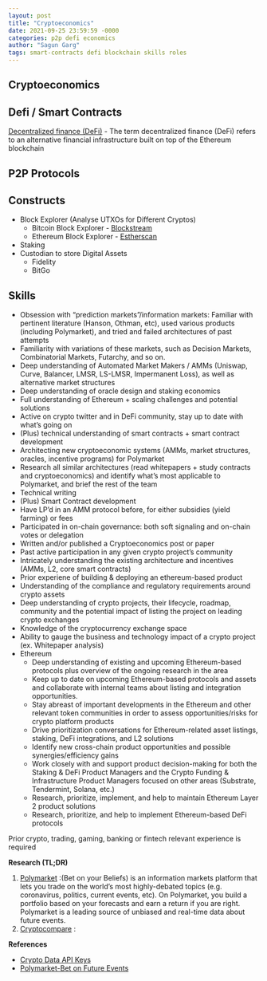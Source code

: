 ```yaml
---
layout: post
title: "Cryptoeconomics"
date: 2021-09-25 23:59:59 -0000
categories: p2p defi economics
author: "Sagun Garg"
tags: smart-contracts defi blockchain skills roles
---
```



## Cryptoeconomics


## Defi / Smart Contracts
[Decentralized finance (DeFi)](https://research.stlouisfed.org/publications/review/2021/02/05/decentralized-finance-on-blockchain-and-smart-contract-based-financial-markets) - The term decentralized finance (DeFi) refers to an alternative financial infrastructure built on top of the Ethereum blockchain

## P2P Protocols 

## Constructs
- Block Explorer (Analyse UTXOs for Different Cryptos)
    - Bitcoin Block Explorer - [Blockstream](https://blockstream.info/)
    - Ethereum Block Explorer - [Estherscan](https://etherscan.io/)
- Staking
- Custodian to store Digital Assets
    - Fidelity
    - BitGo


## Skills
- Obsession with “prediction markets”/information markets: Familiar with pertinent literature (Hanson, Othman, etc), used various products (including Polymarket), and tried and failed architectures of past attempts
- Familiarity with variations of these markets, such as Decision Markets, Combinatorial Markets, Futarchy, and so on.
- Deep understanding of Automated Market Makers / AMMs (Uniswap, Curve, Balancer, LMSR, LS-LMSR, Impermanent Loss), as well as alternative market structures
- Deep understanding of oracle design and staking economics
- Full understanding of Ethereum + scaling challenges and potential solutions
- Active on crypto twitter and in DeFi community, stay up to date with what’s going on
- (Plus) technical understanding of smart contracts + smart contract development 
- Architecting new cryptoeconomic systems (AMMs, market structures, oracles, incentive programs) for Polymarket
- Research all similar architectures (read whitepapers + study contracts and cryptoeconomics) and identify what’s most applicable to Polymarket, and brief the rest of the team
- Technical writing
- (Plus) Smart Contract development
- Have LP’d in an AMM protocol before, for either subsidies (yield farming) or fees
- Participated in on-chain governance: both soft signaling and on-chain votes or delegation
- Written and/or published a Cryptoeconomics post or paper
- Past active participation in any given crypto project’s community
- Intricately understanding the existing architecture and incentives (AMMs, L2, core smart contracts)
- Prior experiene of building & deploying an ethereum-based product
- Understanding of the compliance and regulatory requirements around crypto assets
- Deep understanding of crypto projects, their lifecycle, roadmap, community and the potential impact of listing the project on leading crypto exchanges
- Knowledge of the cryptocurrency exchange space
- Ability to gauge the business and technology impact of a crypto project (ex. Whitepaper analysis) 
- Ethereum
    - Deep understanding of existing and upcoming Ethereum-based protocols plus overview of the ongoing research in the area
    - Keep up to date on upcoming Ethereum-based protocols and assets and collaborate with internal teams about listing and integration opportunities.
    - Stay abreast of important developments in the Ethereum and other relevant token communities in order to assess opportunities/risks for  crypto platform products
    - Drive prioritization conversations for Ethereum-related asset listings, staking, DeFi integrations, and L2 solutions
    - Identify new cross-chain product opportunities and possible synergies/efficiency gains
    - Work closely with and support product decision-making for both the Staking & DeFi  Product Managers and the Crypto Funding & Infrastructure Product Managers focused on other areas (Substrate, Tendermint, Solana, etc.)
    - Research, prioritize, implement, and help to maintain Ethereum Layer 2 product solutions 
    -  Research, prioritize, and help to implement Ethereum-based DeFi protocols 


Prior crypto, trading, gaming, banking or fintech relevant experience is required


**Research (TL;DR)**
1. [Polymarket](https://polymarket.com) :(Bet on your Beliefs) is an information markets platform that lets you trade on the world’s most highly-debated topics (e.g. coronavirus, politics, current events, etc). On Polymarket, you build a portfolio based on your forecasts and earn a return if you are right. Polymarket is a leading source of unbiased and real-time data about future events.
2. [Cryptocompare](https://cryptocompare.com) : 


**References**
 - [Crypto Data API Keys](https://min-api.cryptocompare.com/)
 - [Polymarket-Bet on Future Events](https://docs.polymarket.com/faq/general#what-is-polymarket)


